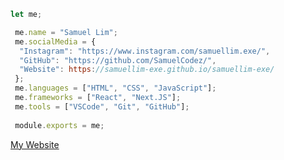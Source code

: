 ```js
let me;

 me.name = "Samuel Lim";
 me.socialMedia = {
  "Instagram": "https://www.instagram.com/samuellim.exe/",
  "GitHub": "https://github.com/SamuelCodez/",
  "Website": https://samuellim-exe.github.io/samuellim-exe/
 };
 me.languages = ["HTML", "CSS", "JavaScript"];
 me.frameworks = ["React", "Next.JS"];
 me.tools = ["VSCode", "Git", "GitHub"];
 
 module.exports = me;
```
[My Website](https://samuellim-exe.github.io/samuellim-exe/)
